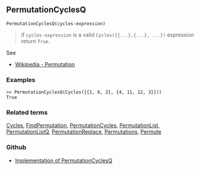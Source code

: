 ## PermutationCyclesQ

```
PermutationCyclesQ(cycles-expression)
```

> if `cycles-expression` is a valid `Cycles({{...},{...}, ...})` expression return `True`.
 
See 
* [Wikipedia - Permutation](https://en.wikipedia.org/wiki/Permutation)
	 
### Examples

```
>> PermutationCyclesQ(Cycles({{1, 6, 2}, {4, 11, 12, 3}}))
True
```

### Related terms 
[Cycles](Cycles.md), [FindPermutation](FindPermutation.md), [PermutationCycles](PermutationCycles.md), [PermutationList](PermutationList.md), [PermutationListQ](PermutationListQ.md), [PermutationReplace](PermutationReplace.md), [Permutations](Permutations.md), [Permute](Permute.md)
### Github
* [Implementation of PermutationCyclesQ](https://github.com/axkr/symja_android_library/blob/master/symja_android_library/matheclipse-core/src/main/java/org/matheclipse/core/builtin/Combinatoric.java#L1678) 
